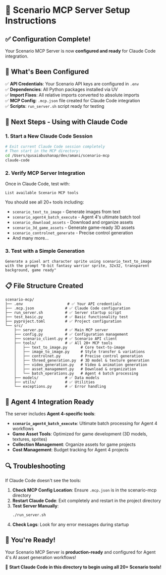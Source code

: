 # 🎨 Scenario MCP Server Setup Instructions

## ✅ Configuration Complete!

Your Scenario MCP Server is now **configured and ready** for Claude Code integration.

## 🔧 What's Been Configured

✅ **API Credentials**: Your Scenario API keys are configured in `.env`  
✅ **Dependencies**: All Python packages installed via UV  
✅ **Import Fixes**: All relative imports converted to absolute imports  
✅ **MCP Config**: `.mcp.json` file created for Claude Code integration  
✅ **Scripts**: `run_server.sh` script ready for testing  

## 🚀 Next Steps - Using with Claude Code

### 1. **Start a New Claude Code Session**
```bash
# Exit current Claude Code session completely
# Then start in the MCP directory:
cd /Users/qusaiabushanap/dev/amani/scenario-mcp
claude-code
```

### 2. **Verify MCP Server Integration**
Once in Claude Code, test with:
```
List available Scenario MCP tools
```

You should see all 20+ tools including:
- `scenario_text_to_image` - Generate images from text
- `scenario_agent4_batch_execute` - Agent 4's ultimate batch tool
- `scenario_download_assets` - Download and organize assets
- `scenario_3d_game_assets` - Generate game-ready 3D assets
- `scenario_controlnet_generate` - Precise control generation
- And many more...

### 3. **Test with a Simple Generation**
```
Generate a pixel art character sprite using scenario_text_to_image with the prompt "8-bit fantasy warrior sprite, 32x32, transparent background, game ready"
```

## 📋 File Structure Created

```
scenario-mcp/
├── .env                    # ✅ Your API credentials
├── .mcp.json              # ✅ Claude Code configuration
├── run_server.sh          # ✅ Server startup script
├── test_basic.py          # ✅ Basic functionality test
├── pyproject.toml         # ✅ Project configuration
└── src/
    ├── server.py          # ✅ Main MCP server
    ├── config.py          # ✅ Configuration management
    ├── scenario_client.py # ✅ Scenario API client
    ├── tools/             # ✅ All 20+ MCP tools
    │   ├── text_to_image.py      # Core text-to-image
    │   ├── image_to_image.py     # Style transfer & variations
    │   ├── controlnet.py         # Precise control generation
    │   ├── threed_generation.py  # 3D model & texture generation
    │   ├── video_generation.py   # Video & animation generation
    │   ├── asset_management.py   # Download & organization
    │   └── batch_operations.py   # Agent 4 batch processing
    ├── models/            # ✅ Data models
    ├── utils/             # ✅ Utilities
    └── exceptions.py      # ✅ Error handling
```

## 🎯 Agent 4 Integration Ready

The server includes **Agent 4-specific tools**:
- **`scenario_agent4_batch_execute`**: Ultimate batch processing for Agent 4 workflows
- **Game Asset Tools**: Optimized for game development (3D models, textures, sprites)
- **Collection Management**: Organize assets for game projects
- **Cost Management**: Budget tracking for Agent 4 projects

## 🔍 Troubleshooting

If Claude Code doesn't see the tools:

1. **Check MCP Config Location**: Ensure `.mcp.json` is in the scenario-mcp directory
2. **Restart Claude Code**: Exit completely and restart in the project directory
3. **Test Server Manually**:
   ```bash
   ./run_server.sh
   ```
4. **Check Logs**: Look for any error messages during startup

## 🎉 You're Ready!

Your Scenario MCP Server is **production-ready** and configured for Agent 4's AI asset generation workflows!

🚀 **Start Claude Code in this directory to begin using all 20+ Scenario tools!**